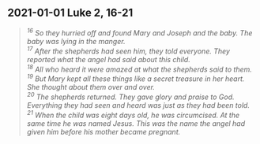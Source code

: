 ## 2021-01-01 Luke 2, 16-21

>*<sup>16</sup> So they hurried off and found Mary and Joseph and the baby. The baby was lying in the manger.  
<sup>17</sup> After the shepherds had seen him, they told everyone. They reported what the angel had said about this child.  
<sup>18</sup> All who heard it were amazed at what the shepherds said to them.  
<sup>19</sup> But Mary kept all these things like a secret treasure in her heart. She thought about them over and over.  
<sup>20</sup> The shepherds returned. They gave glory and praise to God. Everything they had seen and heard was just as they had been told.  
<sup>21</sup> When the child was eight days old, he was circumcised. At the same time he was named Jesus. This was the name the angel had given him before his mother became pregnant.*
